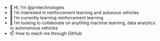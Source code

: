 - 👋 Hi, I’m @prntechnologies
- 👀 I’m interested in reinforcement learning and autonous vehicles
- 🌱 I’m currently learning reinforcement learning 
- 💞️ I’m looking to collaborate on anything machine learning, data analytics or autonomous vehicles
- 📫 How to reach me through GitHub

